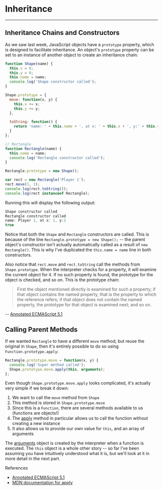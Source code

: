 # Inheritance

------

## Inheritance Chains and Constructors

As we saw last week, JavaScript objects have a `prototype` property, which is designed to facilitate inheritance. An object's `prototype` property can be set to an instance of another object to create an inheritance chain:

```javascript
function Shape(name) {
  this.x = 0;
  this.y = 0;
  this.name = name;
  console.log('Shape constructor called');
}

Shape.prototype = {
  move: function(x, y) {
    this.x += x;
    this.y += y;
  },

  toString: function() {
    return 'name: ' + this.name + ', at x: ' + this.x + ', y:' + this.y;
  }
};

// Rectangle
function Rectangle(name) {
  this.name = name;
  console.log('Rectangle constructor called');
}

Rectangle.prototype = new Shape();

var rect = new Rectangle('Player 1');
rect.move(1, 1);
console.log(rect.toString());
console.log(rect instanceof Rectangle);
```

Running this will display the following output:

```javascript
Shape constructor called
Rectangle constructor called
name: Player 1, at x: 1, y:1
true
```

Notice that both the `Shape` and `Rectangle` constructors are called. This is because of the line `Rectangle.prototype = new Shape();` -- the parent object's constructor isn't actually automatically called as a result of `new Rectangle()`. This is why I've duplicated the `this.name = name` line in both constructors.

Also notice that `rect.move` and `rect.toString` call the methods from `Shape.prototype`. When the interpreter checks for a property, it will examine the current object for it. If no such property is found, the prototype for the object is checked, and so on. This is the prototype chain:

> First the object mentioned directly is examined for such a property; if that object contains the named property, that is the property to which the reference refers; if that object does not contain the named property, the prototype for that object is examined next; and so on.

-- [Annotated ECMAScript 5.1](http://es5.github.io/#x4.2.1)

## Calling Parent Methods

If we wanted `Rectangle` to have a different `move` method, but reuse the original in `Shape`, then it's entirely possible to do so using `Function.prototype.apply`:

```javascript
Rectangle.prototype.move = function(x, y) {
  console.log('Super method called');
  Shape.prototype.move.apply(this, arguments);
};
```

Even though `Shape.prototype.move.apply` looks complicated, it's actually very simple if we break it down:

1. We want to call the `move` method from `Shape`
2. This method is stored in `Shape.prototype.move`
3. Since this is a `Function`, there are several methods available to us (functions are objects!)
4. The [apply](https://developer.mozilla.org/en/JavaScript/Reference/Global_Objects/Function/apply) method in particular allows us to call the function without creating a new instance
5. It also allows us to provide our own value for `this`, and an array of arguments

The [arguments](http://es5.github.io/#x10.6) object is created by the interpreter when a function is executed. The `this` object is a whole other story -- so far I've been assuming you have intuitively understood what it is, but we'll look at it in more detail in the next part.

References
- [Annotated ECMAScript 5.1](es5.github.io)
- [MDN documentation for apply](https://developer.mozilla.org/en/JavaScript/Reference/Global_Objects/Function/apply)
